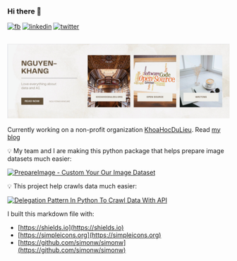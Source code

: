 ### Hi there 👋

<a href="https://facebook.com/nguyenkhang19" target="_blank"><img src="https://img.shields.io/badge/--white?logo=facebook&?style=for-the-badge" alt="fb"></a>
<a href="http://linkedin.com/in/nguyenkhangme/" target="_blank"><img src="https://img.shields.io/badge/--blue?logo=linkedin&?style=for-the-badge" alt="linkedin"></a>
<a href="http://twitter.com/duncanal27" target="_blank"><img src="https://img.shields.io/badge/--white?logo=twitter&?style=social" alt="twitter"></a>

<p align="center">
  <br />
    <a title="banner" href="#"><img src="img/nguyenkhang.png" alt="banner" /></a>
  <br/>
</p>

Currently working on a non-profit organization [KhoaHocDuLieu](http://khoahocdulieu.org/). Read [my blog](https://nguyenkhang.me/)

:bulb: My team and I are making this python package that helps prepare image datasets much easier:

[![PrepareImage - Custom Your Our Image Dataset](https://github-readme-stats.vercel.app/api/pin/?username=Khoa-Hoc-Du-Lieu&repo=PrepareImage-Custom-Your-Our-Image-Dataset)](https://github.com/Khoa-Hoc-Du-Lieu/PrepareImage-Custom-Your-Our-Image-Dataset)

:bulb: This project help crawls data much easier: 

[![Delegation Pattern In Python To Crawl Data With API](https://github-readme-stats.vercel.app/api/pin/?username=Al3927&repo=Delegation-Pattern-In-Python-To-Crawl-Data-With-API)](https://github.com/Khoa-Hoc-Du-Lieu/PrepareImage-Custom-Your-Our-Image-Dataset)

<!--
![](https://komarev.com/ghpvc/?username=Al3927&color=orange)
-->


<!-- <table><tr><td valign="top" width="33%">

### iOS repositories

[.](#) - 2022-09-09

More [recent releases](#)
</td><td valign="top" width="34%">

### AI repositories

[.](#) - 2022-09-09

More on [nguyenkhang.me](https://nguyenkhang.me/)
</td><td valign="top" width="33%">

### Data Science repositories

[.](#) - 2022-09-09

More on [.](#)
</td></tr></table> -->

I built this markdown file with:

- [https://shields.io](https://shields.io)
- [https://simpleicons.org](https://simpleicons.org)
- [https://github.com/simonw/simonw](https://github.com/simonw/simonw)
<!--
**Al3927/Al3927** is a ✨ _special_ ✨ repository because its `README.md` (this file) appears on your GitHub profile.

Here are some ideas to get you started:

- 🔭 I’m currently working on ...
- 🌱 I’m currently learning ...
- 👯 I’m looking to collaborate on ...
- 🤔 I’m looking for help with ...
- 💬 Ask me about ...
- 📫 How to reach me: ...
- 😄 Pronouns: ...
- ⚡ Fun fact: ...
-->
